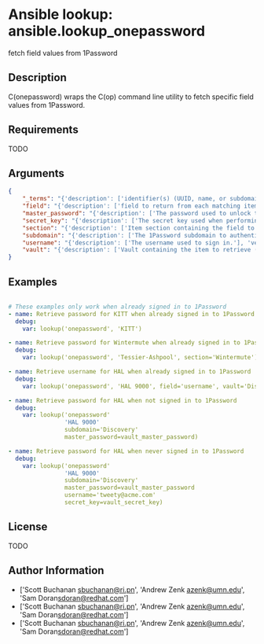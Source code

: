 # Ansible lookup: ansible.lookup_onepassword


fetch field values from 1Password

## Description

C(onepassword) wraps the C(op) command line utility to fetch specific field values from 1Password.

## Requirements

TODO

## Arguments

``` json
{
    "_terms": "{'description': ['identifier(s) (UUID, name, or subdomain; case-insensitive) of item(s) to retrieve'], 'required': True}",
    "field": "{'description': ['field to return from each matching item (case-insensitive)'], 'default': 'password'}",
    "master_password": "{'description': ['The password used to unlock the specified vault.'], 'default': 'None', 'version_added': '2.7', 'aliases': ['vault_password']}",
    "secret_key": "{'description': ['The secret key used when performing an initial sign in.'], 'version_added': '2.7'}",
    "section": "{'description': ['Item section containing the field to retrieve (case-insensitive). If absent will return first match from any section.'], 'default': 'None'}",
    "subdomain": "{'description': ['The 1Password subdomain to authenticate against.'], 'default': 'None', 'version_added': '2.7'}",
    "username": "{'description': ['The username used to sign in.'], 'version_added': '2.7'}",
    "vault": "{'description': ['Vault containing the item to retrieve (case-insensitive). If absent will search all vaults'], 'default': 'None'}",
}
```

## Examples


``` yaml

# These examples only work when already signed in to 1Password
- name: Retrieve password for KITT when already signed in to 1Password
  debug:
    var: lookup('onepassword', 'KITT')

- name: Retrieve password for Wintermute when already signed in to 1Password
  debug:
    var: lookup('onepassword', 'Tessier-Ashpool', section='Wintermute')

- name: Retrieve username for HAL when already signed in to 1Password
  debug:
    var: lookup('onepassword', 'HAL 9000', field='username', vault='Discovery')

- name: Retrieve password for HAL when not signed in to 1Password
  debug:
    var: lookup('onepassword'
                'HAL 9000'
                subdomain='Discovery'
                master_password=vault_master_password)

- name: Retrieve password for HAL when never signed in to 1Password
  debug:
    var: lookup('onepassword'
                'HAL 9000'
                subdomain='Discovery'
                master_password=vault_master_password
                username='tweety@acme.com'
                secret_key=vault_secret_key)

```

## License

TODO

## Author Information
  - ['Scott Buchanan <sbuchanan@ri.pn>', 'Andrew Zenk <azenk@umn.edu>', 'Sam Doran<sdoran@redhat.com>']
  - ['Scott Buchanan <sbuchanan@ri.pn>', 'Andrew Zenk <azenk@umn.edu>', 'Sam Doran<sdoran@redhat.com>']
  - ['Scott Buchanan <sbuchanan@ri.pn>', 'Andrew Zenk <azenk@umn.edu>', 'Sam Doran<sdoran@redhat.com>']

